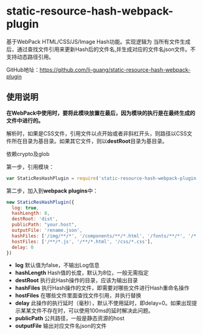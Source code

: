 # static-resource-hash-webpack-plugin
基于WebPack HTML/CSS/JS/Image Hash功能。实现逻辑为 当所有文件生成后，通过查找文件引用来更新Hash后的文件名,并生成对应的文件名json文件。不支持动态路径引用。

GitHub地址：https://github.com/li-guang/static-resource-hash-webpack-plugin

## 使用说明
**在WebPack中使用时，要将此模块放置在最后，因为模块的执行是在最终生成的文件中进行的。**

解析时，如果是CSS文件，引用文件以点开始或者非斜杠开头，则路径以CSS文件所在目录为基目录。如果其它文件，则以**destRoot**目录为基目录。

依赖crypto及glob

第一步，引用模块：
```javascript
var StaticResHashPlugin = require('static-resource-hash-webpack-plugin')
```

第二步，加入到**webpack plugins**中：
```javascript
new StaticResHashPlugin({
  log: true,
  hashLength: 8,
  destRoot: 'dist',
  publicPath: "your.host",
  outputFile: 'rename.json',
  hashFiles: ['/img/**/*', '/components/**/*.html', '/fonts/**/*', '/*.js', '/404.html', '/css/*.css' ],
  hostFiles: ['/**/*.js', '/**/*.html', '/css/*.css'],
  delay: 0
})
```
- **log** 默认值为false，不输出Log信息
- **hashLength** Hash值的长度，默认为8位，一般无需指定
- **destRoot** 执行此Hash操作的目录，应该为输出目录
- **hashFiles** 执行Hash操作的文件，即需要对哪些文件进行Hash重命名操作
- **hostFiles** 在哪些文件里面查找文件引用，并执行替换
- **delay** 此操作的执行延时（毫秒），默认不使用延时，即delay=0。如果出现提示某某文件不存在时，可以使用100ms的延时解决此问题。
- **publicPath** 公共路径，一般是静态资源的host
- **outputFile** 输出对应文件名json的文件

